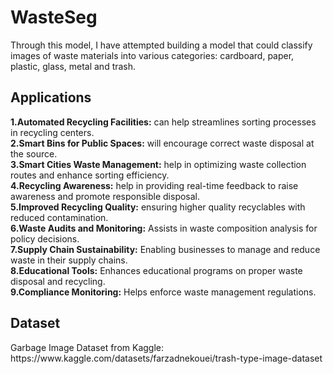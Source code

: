 # WasteSeg
Through this model, I have attempted building a model that could classify images of waste materials into various categories: cardboard, paper, plastic, glass, metal and trash.
<br>
<h2>Applications</h2>
<b>1.Automated Recycling Facilities:</b> can help streamlines sorting processes in recycling centers.<br>
<b>2.Smart Bins for Public Spaces:</b> will encourage correct waste disposal at the source.<br>
<b>3.Smart Cities Waste Management:</b> help in optimizing waste collection routes and enhance sorting efficiency.<br>
<b>4.Recycling Awareness:</b> help in providing real-time feedback to raise awareness and promote responsible disposal.<br>
<b>5.Improved Recycling Quality:</b> ensuring higher quality recyclables with reduced contamination.<br>
<b>6.Waste Audits and Monitoring:</b> Assists in waste composition analysis for policy decisions. <br>
<b>7.Supply Chain Sustainability:</b> Enabling businesses to manage and reduce waste in their supply chains.<br>
<b>8.Educational Tools:</b> Enhances educational programs on proper waste disposal and recycling.<br>
<b>9.Compliance Monitoring:</b> Helps enforce waste management regulations.<br>

<h2>Dataset</h2>
Garbage Image Dataset from Kaggle:
<url>https://www.kaggle.com/datasets/farzadnekouei/trash-type-image-dataset</url>
